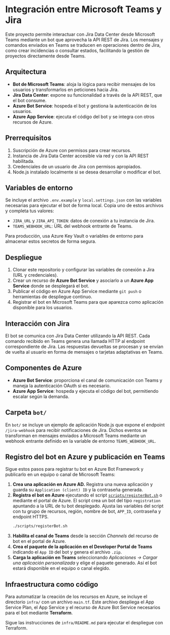 # Integración entre Microsoft Teams y Jira

Este proyecto permite interactuar con Jira Data Center desde Microsoft Teams mediante un bot que aprovecha la API REST de Jira. Los mensajes y comandos enviados en Teams se traducen en operaciones dentro de Jira, como crear incidencias o consultar estados, facilitando la gestión de proyectos directamente desde Teams.

## Arquitectura

- **Bot de Microsoft Teams**: aloja la lógica para recibir mensajes de los usuarios y transformarlos en peticiones hacia Jira.
- **Jira Data Center**: expone su funcionalidad a través de la API REST, que el bot consume.
- **Azure Bot Service**: hospeda el bot y gestiona la autenticación de los usuarios.
- **Azure App Service**: ejecuta el código del bot y se integra con otros recursos de Azure.

## Prerrequisitos

1. Suscripción de Azure con permisos para crear recursos.
2. Instancia de Jira Data Center accesible vía red y con la API REST habilitada.
3. Credenciales de un usuario de Jira con permisos apropiados.
4. Node.js instalado localmente si se desea desarrollar o modificar el bot.
## Variables de entorno

Se incluye el archivo `.env.example` y `local.settings.json` con las variables necesarias para ejecutar el bot de forma local. Copia uno de estos archivos y completa tus valores:

- `JIRA_URL` y `JIRA_API_TOKEN`: datos de conexión a tu instancia de Jira.
- `TEAMS_WEBHOOK_URL`: URL del webhook entrante de Teams.

Para producción, usa Azure Key Vault o variables de entorno para almacenar estos secretos de forma segura.


## Despliegue

1. Clonar este repositorio y configurar las variables de conexión a Jira (URL y credenciales).
2. Crear un recurso de **Azure Bot Service** y asociarlo a un **Azure App Service** donde se desplegará el bot.
3. Publicar el código en Azure App Service mediante `git push` o herramientas de despliegue continuo.
4. Registrar el bot en Microsoft Teams para que aparezca como aplicación disponible para los usuarios.

## Interacción con Jira

El bot se comunica con Jira Data Center utilizando la API REST. Cada comando recibido en Teams genera una llamada HTTP al endpoint correspondiente de Jira. Las respuestas devueltas se procesan y se envían de vuelta al usuario en forma de mensajes o tarjetas adaptativas en Teams.

## Componentes de Azure

- **Azure Bot Service**: proporciona el canal de comunicación con Teams y maneja la autenticación OAuth si es necesario.
- **Azure App Service**: hospeda y ejecuta el código del bot, permitiendo escalar según la demanda.


## Carpeta `bot/`

En `bot/` se incluye un ejemplo de aplicación Node.js que expone el endpoint `/jira-webhook` para recibir notificaciones de Jira. Dichos eventos se transforman en mensajes enviados a Microsoft Teams mediante un webhook entrante definido en la variable de entorno `TEAMS_WEBHOOK_URL`.

## Registro del bot en Azure y publicación en Teams

Sigue estos pasos para registrar tu bot en Azure Bot Framework y publicarlo en un equipo o canal de Microsoft Teams:

1. **Crea una aplicación en Azure AD.** Registra una nueva aplicación y guarda su `Application (client) ID` y la contraseña generada.
2. **Registra el bot en Azure** ejecutando el script [`scripts/registerBot.sh`](scripts/registerBot.sh) o mediante el portal de Azure. El script crea un bot del tipo `registration` apuntando a la URL de tu bot desplegado.
   Ajusta las variables del script con tu grupo de recursos, región, nombre de bot, `APP_ID`, contraseña y endpoint HTTPS.
   ```bash
   ./scripts/registerBot.sh
   ```
3. **Habilita el canal de Teams** desde la sección *Channels* del recurso de bot en el portal de Azure.
4. **Crea el paquete de la aplicación en el Developer Portal de Teams** indicando el `App ID` del bot y genera el archivo `.zip`.
5. **Carga la aplicación en Teams** seleccionando *Aplicaciones → Cargar una aplicación personalizada* y elige el paquete generado. Así el bot estará disponible en el equipo o canal elegido.

[portal]: https://portal.azure.com/

## Infraestructura como código

Para automatizar la creación de los recursos en Azure, se incluye el directorio `infra/` con un archivo `main.tf`. Este archivo despliega el App Service Plan, el App Service y el recurso de Azure Bot Service necesarios para el bot mediante **Terraform**.

Sigue las instrucciones de `infra/README.md` para ejecutar el despliegue con Terraform.
